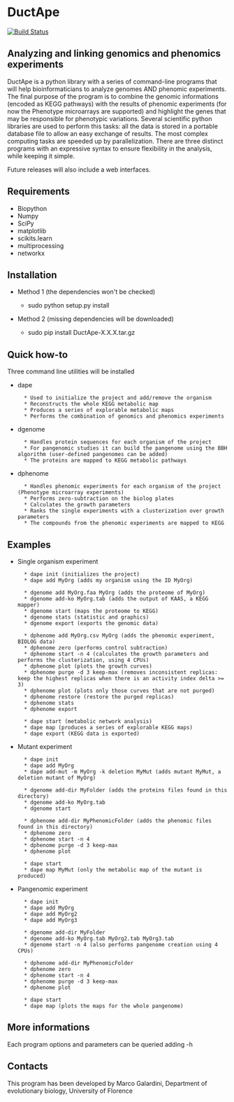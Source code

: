 DuctApe
=======

[![Build Status](https://travis-ci.org/combogenomics/DuctApe.png)](https://travis-ci.org/combogenomics/DuctApe)

Analyzing and linking genomics and phenomics experiments
--------------------------------------------------------

DuctApe is a python library with a series of command-line programs that will help bioinformaticians to analyze genomes AND phenomic experiments.
The final purpose of the program is to combine the genomic informations (encoded as KEGG pathways) with the results of phenomic experiments (for now the Phenotype microarrays are supported) and highlight the genes that may be responsible for phenotypic variations.
Several scientific python libraries are used to perform this tasks: all the data is stored in a portable database file to allow an easy exchange of results.
The most complex computing tasks are speeded up by parallelization.
There are three distinct programs with an expressive syntax to ensure flexibility in the analysis, while keeping it simple.

Future releases will also include a web interfaces.

Requirements
------------
* Biopython
* Numpy
* SciPy
* matplotlib
* scikits.learn
* multiprocessing
* networkx

Installation
------------
* Method 1 (the dependencies won't be checked)
    * sudo python setup.py install

* Method 2 (missing dependencies will be downloaded)
    * sudo pip install DuctApe-X.X.X.tar.gz

Quick how-to
------------
Three command line utilities will be installed

* dape

        * Used to initialize the project and add/remove the organism
        * Reconstructs the whole KEGG metabolic map
        * Produces a series of explorable metabolic maps
        * Performs the combination of genomics and phenomics experiments

* dgenome

        * Handles protein sequences for each organism of the project
        * For pangenomic studies it can build the pangenome using the BBH algorithm (user-defined pangenomes can be added)
        * The proteins are mapped to KEGG metabolic pathways

* dphenome

        * Handles phenomic experiments for each organism of the project (Phenotype microarray experiments)
        * Performs zero-subtraction on the biolog plates
        * Calculates the growth parameters
        * Ranks the single experiments with a clusterization over growth parameters
        * The compounds from the phenomic experiments are mapped to KEGG

Examples
--------
* Single organism experiment

        * dape init (initializes the project)
        * dape add MyOrg (adds my organism using the ID MyOrg)

        * dgenome add MyOrg.faa MyOrg (adds the proteome of MyOrg)
        * dgenome add-ko MyOrg.tab (adds the output of KAAS, a KEGG mapper)
        * dgenome start (maps the proteome to KEGG)
        * dgenome stats (statistic and graphics)
        * dgenome export (exports the genomic data)

        * dphenome add MyOrg.csv MyOrg (adds the phenomic experiment, BIOLOG data)
        * dphenome zero (performs control subtraction)
        * dphenome start -n 4 (calculates the growth parameters and performs the clusterization, using 4 CPUs)
        * dphenome plot (plots the growth curves)
        * dphenome purge -d 3 keep-max (removes inconsistent replicas: keep the highest replicas when there is an activity index delta >= 3)
        * dphenome plot (plots only those curves that are not purged)
        * dphenome restore (restore the purged replicas)
        * dphenome stats
        * dphenome export

        * dape start (metabolic network analysis)
        * dape map (produces a series of explorable KEGG maps)
        * dape export (KEGG data is exported)

* Mutant experiment

        * dape init
        * dape add MyOrg
        * dape add-mut -m MyOrg -k deletion MyMut (adds mutant MyMut, a deletion mutant of MyOrg)

        * dgenome add-dir MyFolder (adds the proteins files found in this directory)
        * dgenome add-ko MyOrg.tab
        * dgenome start

        * dphenome add-dir MyPhenomicFolder (adds the phenomic files found in this directory)
        * dphenome zero
        * dphenome start -n 4
        * dphenome purge -d 3 keep-max
        * dphenome plot

        * dape start
        * dape map MyMut (only the metabolic map of the mutant is produced)

* Pangenomic experiment

        * dape init
        * dape add MyOrg
        * dape add MyOrg2
        * dape add MyOrg3

        * dgenome add-dir MyFolder
        * dgenome add-ko MyOrg.tab MyOrg2.tab MyOrg3.tab
        * dgenome start -n 4 (also performs pangenome creation using 4 CPUs)

        * dphenome add-dir MyPhenomicFolder
        * dphenome zero
        * dphenome start -n 4
        * dphenome purge -d 3 keep-max
        * dphenome plot

        * dape start
        * dape map (plots the maps for the whole pangenome)

More informations
-----------------
Each program options and parameters can be queried adding -h

Contacts
--------
This program has been developed by Marco Galardini, Department of evolutionary biology, University of Florence

